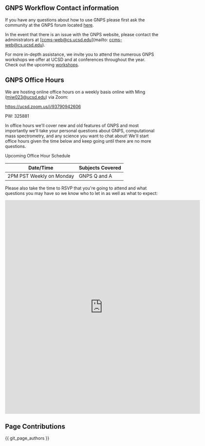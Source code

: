 ## GNPS Workflow Contact information

If you have any questions about how to use GNPS please first ask the community at the GNPS forum located [here](https://groups.google.com/forum/#!forum/molecular_networking_bug_reports).

In the event that there is an issue with the GNPS website, please contact the administrators at [ccms-web@cs.ucsd.edu](mailto: ccms-web@cs.ucsd.edu).

For more in-depth assistance, we invite you to attend the numerous GNPS workshops we offer at UCSD and at conferences throughout the year. Check out the upcoming [workshops](workshops.md).

## GNPS Office Hours

We are hosting online office hours on a weekly basis online with Ming ([miw023@ucsd.edu](mainto:miw023@ucsd.edu)) via Zoom:

https://ucsd.zoom.us/j/93790942606

PW: 325881

In office hours we'll cover new and old features of GNPS and most importantly we'll take your personal questions about GNPS, computational mass spectrometry, and any science you want to chat about! We'll start office hours given the time below and keep going until there are no more questions. 

Upcoming Office Hour Schedule

|     Date/Time    | Subjects Covered          |
| ------------- |------------- |
| 2PM PST Weekly on Monday | GNPS Q and A |

Please also take the time to RSVP that you're going to attend and what questions you may have so we know who to let in as well as what to expect:

<iframe src="https://docs.google.com/forms/d/e/1FAIpQLSdOCaOmZ6Q5ggsmnQ414SSYBrshpX-Ibt4ENh2TPkQiBBR2qw/viewform?embedded=true" width="640" height="700" frameborder="0" marginheight="0" marginwidth="0">Loading…</iframe>

## Page Contributions

{{ git_page_authors }}
